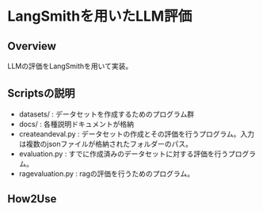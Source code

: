 # LangSmithを用いたLLM評価
## Overview
LLMの評価をLangSmithを用いて実装。
## Scriptsの説明
- datasets/ : データセットを作成するためのプログラム群
- docs/ : 各種説明ドキュメントが格納
- createandeval.py : データセットの作成とその評価を行うプログラム。入力は複数のjsonファイルが格納されたフォルダーのパス。
- evaluation.py : すでに作成済みのデータセットに対する評価を行うプログラム。
- ragevaluation.py : ragの評価を行うためのプログラム。
## How2Use

